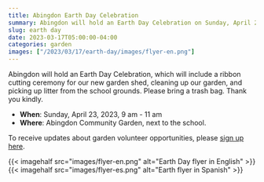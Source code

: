 ```yaml
--- 
title: Abingdon Earth Day Celebration
summary: Abingdon will hold an Earth Day Celebration on Sunday, April 23, featuring a celebration of our new shed and a litter pickup.
slug: earth day
date: 2023-03-17T05:00:00-04:00
categories: garden
images: ["/2023/03/17/earth-day/images/flyer-en.png"]
---
```


Abingdon will hold an Earth Day Celebration, which will include a ribbon cutting ceremony for our new garden shed, cleaning up our garden, and picking up litter from the school grounds. Please bring a trash bag. Thank you kindly.

- **When**: Sunday, April 23, 2023, 9 am - 11 am
- **Where**: Abingdon Community Garden, next to the school.

To receive updates about garden volunteer opportunities, please [sign up here](https://us10.list-manage.com/subscribe?u=f9c2cb9188c78232702100f91&id=50d30d2a32).

{{< imagehalf src="images/flyer-en.png" alt="Earth Day flyer in English" >}}
{{< imagehalf src="images/flyer-es.png" alt="Earth flyer in Spanish" >}}